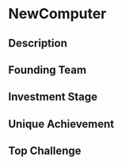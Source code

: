 # NewComputer
## Description
## Founding Team
## Investment Stage
## Unique Achievement
## Top Challenge

